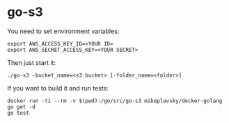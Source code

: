 # go-s3

You need to set environment variables:

```
export AWS_ACCESS_KEY_ID=<YOUR ID>
export AWS_SECRET_ACCESS_KEY=<YOUR SECRET>
```

Then just start it:

```
./go-s3 -bucket_name=<s3 bucket> [-folder_name=<folder>]
```

If you want to build it and run tests:

```
docker run -ti --rm -v $(pwd):/go/src/go-s3 mikeplavsky/docker-golang
go get -d
go test
```
